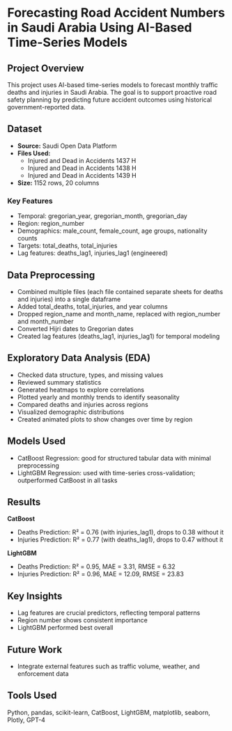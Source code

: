 # Forecasting Road Accident Numbers in Saudi Arabia Using AI-Based Time-Series Models

## Project Overview
This project uses AI-based time-series models to forecast monthly traffic deaths and injuries in Saudi Arabia. The goal is to support proactive road safety planning by predicting future accident outcomes using historical government-reported data.

## Dataset
- **Source:** Saudi Open Data Platform
- **Files Used:**
  - Injured and Dead in Accidents 1437 H
  - Injured and Dead in Accidents 1438 H
  - Injured and Dead in Accidents 1439 H
- **Size:** 1152 rows, 20 columns

### Key Features
- Temporal: gregorian_year, gregorian_month, gregorian_day
- Region: region_number
- Demographics: male_count, female_count, age groups, nationality counts
- Targets: total_deaths, total_injuries
- Lag features: deaths_lag1, injuries_lag1 (engineered)

## Data Preprocessing
- Combined multiple files (each file contained separate sheets for deaths and injuries) into a single dataframe
- Added total_deaths, total_injuries, and year columns
- Dropped region_name and month_name, replaced with region_number and month_number
- Converted Hijri dates to Gregorian dates
- Created lag features (deaths_lag1, injuries_lag1) for temporal modeling

## Exploratory Data Analysis (EDA)
- Checked data structure, types, and missing values
- Reviewed summary statistics
- Generated heatmaps to explore correlations
- Plotted yearly and monthly trends to identify seasonality
- Compared deaths and injuries across regions
- Visualized demographic distributions
- Created animated plots to show changes over time by region

## Models Used
- CatBoost Regression: good for structured tabular data with minimal preprocessing
- LightGBM Regression: used with time-series cross-validation; outperformed CatBoost in all tasks

## Results
**CatBoost**
- Deaths Prediction: R² = 0.76 (with injuries_lag1), drops to 0.38 without it
- Injuries Prediction: R² = 0.77 (with deaths_lag1), drops to 0.47 without it

**LightGBM**
- Deaths Prediction: R² = 0.95, MAE = 3.31, RMSE = 6.32
- Injuries Prediction: R² = 0.96, MAE = 12.09, RMSE = 23.83

## Key Insights
- Lag features are crucial predictors, reflecting temporal patterns
- Region number shows consistent importance
- LightGBM performed best overall

## Future Work
- Integrate external features such as traffic volume, weather, and enforcement data

## Tools Used
Python, pandas, scikit-learn, CatBoost, LightGBM, matplotlib, seaborn, Plotly, GPT-4
